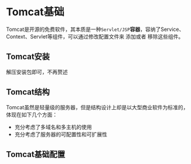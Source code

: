 # Tomcat基础

Tomcat是开源的免费软件，其本质是一种`Servlet/JSP`**容器**，容纳了Service、Context、Servlet等组件，可以通过修改配置文件来 添加或者 移除这些组件。

## Tomcat安装

解压安装包即可，不再赘述

## Tomcat结构

Tomcat虽然是轻量级的服务器，但是结构设计上却是以大型商业软件为标准的，体现在如下几个方面：

- 充分考虑了多域名和多主机的使用
- 充分考虑了服务器的可配置性和可扩展性

## Tomcat基础配置

## 